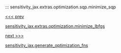 
#

::: sensitivity_jax.extras.optimization.sqp.minimize_sqp

<div class='container'>
<div class='left-div'><a href='/sensitivity_jax/api/sensitivity_jax/extras/optimization/lbfgs/minimize_lbfgs'><<< prev<p>sensitivity_jax.extras.optimization.minimize_lbfgs</p></a></div><div class='right-div'><a href='/sensitivity_jax/api/sensitivity_jax/sensitivity/generate_optimization_fns'>next >>><p>sensitivity_jax.generate_optimization_fns</p></a></div></div>